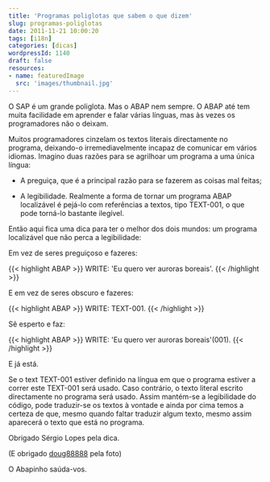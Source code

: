 ```yaml
---
title: 'Programas poliglotas que sabem o que dizem'
slug: programas-poliglotas
date: 2011-11-21 10:00:20
tags: [i18n]
categories: [dicas]
wordpressId: 1140
draft: false
resources:
- name: featuredImage
  src: 'images/thumbnail.jpg'
---
```

O SAP é um grande poliglota. Mas o ABAP nem sempre. O ABAP até tem muita facilidade em aprender e falar várias línguas, mas às vezes os programadores não o deixam.

Muitos programadores cinzelam os textos literais directamente no programa, deixando-o irremediavelmente incapaz de comunicar em vários idiomas. Imagino duas razões para se agrilhoar um programa a uma única língua:

  * A preguiça, que é a principal razão para se fazerem as coisas mal feitas;

  * A legibilidade. Realmente a forma de tornar um programa ABAP localizável é pejá-lo com referências a textos, tipo TEXT-001, o que pode torná-lo bastante ilegível.

Então aqui fica uma dica para ter o melhor dos dois mundos: um programa localizável que não perca a legibilidade:

Em vez de seres preguiçoso e fazeres:

{{< highlight ABAP >}}
WRITE: 'Eu quero ver auroras boreais'.
{{< /highlight >}}

E em vez de seres obscuro e fazeres:

{{< highlight ABAP >}}
WRITE: TEXT-001.
{{< /highlight >}}

Sê esperto e faz:

{{< highlight ABAP >}}
WRITE: 'Eu quero ver auroras boreais'(001).
{{< /highlight >}}

E já está.

Se o text TEXT-001 estiver definido na língua em que o programa estiver a correr este TEXT-001 será usado. Caso contrário, o texto literal escrito directamente no programa será usado. Assim mantém-se a legibilidade do código, pode traduzir-se os textos à vontade e ainda por cima temos a certeza de que, mesmo quando faltar traduzir algum texto, mesmo assim aparecerá o texto que está no programa.

Obrigado Sérgio Lopes pela dica.

(E obrigado [doug88888][1] pela foto)

O Abapinho saúda-vos.

   [1]: http://www.flickr.com/photos/doug88888/4131175353/
